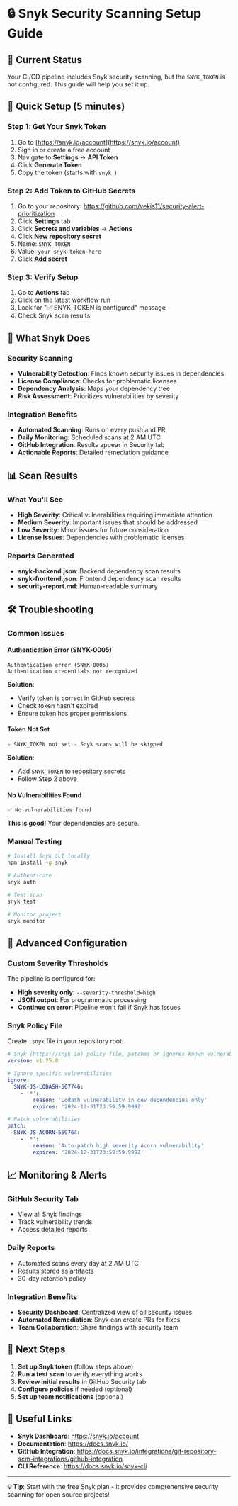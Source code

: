 # 🔒 Snyk Security Scanning Setup Guide

## 🚨 **Current Status**
Your CI/CD pipeline includes Snyk security scanning, but the `SNYK_TOKEN` is not configured. This guide will help you set it up.

## 🎯 **Quick Setup (5 minutes)**

### **Step 1: Get Your Snyk Token**
1. Go to [https://snyk.io/account](https://snyk.io/account)
2. Sign in or create a free account
3. Navigate to **Settings** → **API Token**
4. Click **Generate Token**
5. Copy the token (starts with `snyk_`)

### **Step 2: Add Token to GitHub Secrets**
1. Go to your repository: https://github.com/vekis11/security-alert-prioritization
2. Click **Settings** tab
3. Click **Secrets and variables** → **Actions**
4. Click **New repository secret**
5. Name: `SNYK_TOKEN`
6. Value: `your-snyk-token-here`
7. Click **Add secret**

### **Step 3: Verify Setup**
1. Go to **Actions** tab
2. Click on the latest workflow run
3. Look for "✅ SNYK_TOKEN is configured" message
4. Check Snyk scan results

## 🔧 **What Snyk Does**

### **Security Scanning**
- **Vulnerability Detection**: Finds known security issues in dependencies
- **License Compliance**: Checks for problematic licenses
- **Dependency Analysis**: Maps your dependency tree
- **Risk Assessment**: Prioritizes vulnerabilities by severity

### **Integration Benefits**
- **Automated Scanning**: Runs on every push and PR
- **Daily Monitoring**: Scheduled scans at 2 AM UTC
- **GitHub Integration**: Results appear in Security tab
- **Actionable Reports**: Detailed remediation guidance

## 📊 **Scan Results**

### **What You'll See**
- **High Severity**: Critical vulnerabilities requiring immediate attention
- **Medium Severity**: Important issues that should be addressed
- **Low Severity**: Minor issues for future consideration
- **License Issues**: Dependencies with problematic licenses

### **Reports Generated**
- **snyk-backend.json**: Backend dependency scan results
- **snyk-frontend.json**: Frontend dependency scan results
- **security-report.md**: Human-readable summary

## 🛠️ **Troubleshooting**

### **Common Issues**

#### **Authentication Error (SNYK-0005)**
```
Authentication error (SNYK-0005)
Authentication credentials not recognized
```
**Solution**: 
- Verify token is correct in GitHub secrets
- Check token hasn't expired
- Ensure token has proper permissions

#### **Token Not Set**
```
⚠️ SNYK_TOKEN not set - Snyk scans will be skipped
```
**Solution**:
- Add `SNYK_TOKEN` to repository secrets
- Follow Step 2 above

#### **No Vulnerabilities Found**
```
✅ No vulnerabilities found
```
**This is good!** Your dependencies are secure.

### **Manual Testing**
```bash
# Install Snyk CLI locally
npm install -g snyk

# Authenticate
snyk auth

# Test scan
snyk test

# Monitor project
snyk monitor
```

## 🎯 **Advanced Configuration**

### **Custom Severity Thresholds**
The pipeline is configured for:
- **High severity only**: `--severity-threshold=high`
- **JSON output**: For programmatic processing
- **Continue on error**: Pipeline won't fail if Snyk has issues

### **Snyk Policy File**
Create `.snyk` file in your repository root:
```yaml
# Snyk (https://snyk.io) policy file, patches or ignores known vulnerabilities.
version: v1.25.0

# Ignore specific vulnerabilities
ignore:
  SNYK-JS-LODASH-567746:
    - '*':
        reason: 'Lodash vulnerability in dev dependencies only'
        expires: '2024-12-31T23:59:59.999Z'

# Patch vulnerabilities
patch:
  SNYK-JS-ACORN-559764:
    - '*':
        reason: 'Auto-patch high severity Acorn vulnerability'
        expires: '2024-12-31T23:59:59.999Z'
```

## 📈 **Monitoring & Alerts**

### **GitHub Security Tab**
- View all Snyk findings
- Track vulnerability trends
- Access detailed reports

### **Daily Reports**
- Automated scans every day at 2 AM UTC
- Results stored as artifacts
- 30-day retention policy

### **Integration Benefits**
- **Security Dashboard**: Centralized view of all security issues
- **Automated Remediation**: Snyk can create PRs for fixes
- **Team Collaboration**: Share findings with security team

## 🚀 **Next Steps**

1. **Set up Snyk token** (follow steps above)
2. **Run a test scan** to verify everything works
3. **Review initial results** in GitHub Security tab
4. **Configure policies** if needed (optional)
5. **Set up team notifications** (optional)

## 🔗 **Useful Links**

- **Snyk Dashboard**: https://snyk.io/account
- **Documentation**: https://docs.snyk.io/
- **GitHub Integration**: https://docs.snyk.io/integrations/git-repository-scm-integrations/github-integration
- **CLI Reference**: https://docs.snyk.io/snyk-cli

---

**💡 Tip**: Start with the free Snyk plan - it provides comprehensive security scanning for open source projects!
